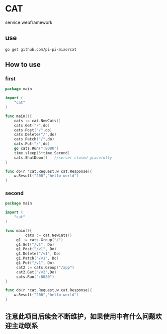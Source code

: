 # CAT



service webframework



## use

```
go get github.com/pi-pi-miao/cat
```



## How to use

### first

```GO
package main

import (
	"cat"
)

func main(){
    cats := cat.NewCats() 
    cats.Get("/",do)
    cats.Post("/",do)
    cats.Delete("/",do)
    cats.Patch("/",do)
    cats.Put("/",do)
    go cats.Run(":8080")
    time.sleep(5*time.Second)
    cats.ShutDown()   //server closed gracefully
}

func do(r *cat.Request,w cat.Response){
	w.Result("200","hello world")
}
```

### second

```go
package main

import (
	"cat"
)

func main(){
         cats := cat.NewCats()
	 g1 := cats.Group("/")
	 g1.Get("/v1", Do)
	 g1.Post("/v1", Do)
	 g1.Delete("/v1", Do)
	 g1.Patch("/v1", Do)
	 g1.Put("/v1", Do)
	 cat2 := cats.Group("/app")
	 cat2.Get("/v2",Do)
	 cats.Run(":8080")
}

func do(r *cat.Request,w cat.Response){
	w.Result("200","hello world")
}
```
## 注意此项目后续会不断维护，如果使用中有什么问题欢迎主动联系
